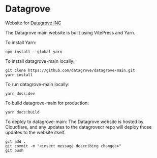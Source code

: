 # Datagrove
Website for [Datagrove INC](https://datagrove.com/)

The Datagrove main website is built using VitePress and Yarn.

To install Yarn:
```
npm install --global yarn
```

To install datagrove-main locally:
```
git clone https://github.com/datagrove/datagrove-main.git
yarn install 
```

To run datagrove-main locally:
```
yarn docs:dev
```

To build datagrove-main for production:
```
yarn docs:build
```

To deploy to datagrove-main:
The Datagrove website is hosted by Cloudflare, and any updates to the datagrovecr repo will deploy those updates to the website itself.
```
git add .
git commit -m "<insert message describing changes>"
git push
```
